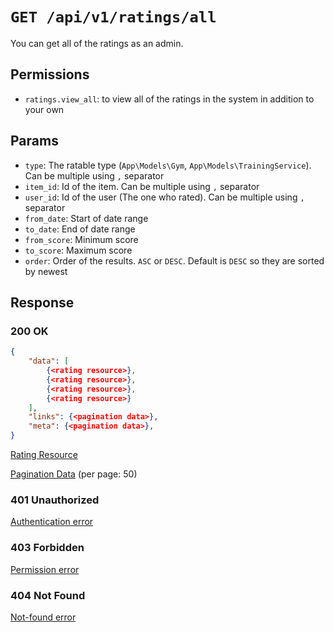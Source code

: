 # `GET /api/v1/ratings/all`
You can get all of the ratings as an admin.


## Permissions

- `ratings.view_all`: to view all of the ratings in the system in addition to your own

## Params

- `type`: The ratable type (`App\Models\Gym`, `App\Models\TrainingService`). Can be multiple using `,` separator
- `item_id`: Id of the item. Can be multiple using `,` separator
- `user_id`: Id of the user (The one who rated). Can be multiple using `,` separator
- `from_date`: Start of date range
- `to_date`: End of date range
- `from_score`: Minimum score
- `to_score`: Maximum score
- `order`: Order of the results. `ASC` or `DESC`. Default is `DESC` so they are sorted by newest

## Response

### 200 OK

```json
{
    "data": [
        {<rating resource>},
        {<rating resource>},
        {<rating resource>},
        {<rating resource>}
    ],
    "links": {<pagination data>},
    "meta": {<pagination data>},
}
```

[Rating Resource](rating_resource.md)

[Pagination Data](../_globals/pagination-data.md) (per page: 50)

### 401 Unauthorized
[Authentication error](../_globals/authentication-errors.md)

### 403 Forbidden
[Permission error](../_globals/permission-errors.md)

### 404 Not Found
[Not-found error](../_globals/not-found-errors.md)
